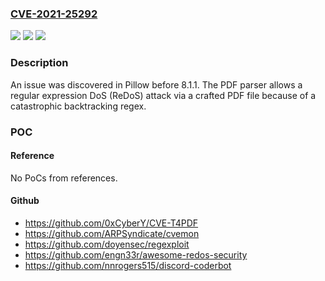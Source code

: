 ### [CVE-2021-25292](https://cve.mitre.org/cgi-bin/cvename.cgi?name=CVE-2021-25292)
![](https://img.shields.io/static/v1?label=Product&message=n%2Fa&color=blue)
![](https://img.shields.io/static/v1?label=Version&message=n%2Fa&color=blue)
![](https://img.shields.io/static/v1?label=Vulnerability&message=n%2Fa&color=brighgreen)

### Description

An issue was discovered in Pillow before 8.1.1. The PDF parser allows a regular expression DoS (ReDoS) attack via a crafted PDF file because of a catastrophic backtracking regex.

### POC

#### Reference
No PoCs from references.

#### Github
- https://github.com/0xCyberY/CVE-T4PDF
- https://github.com/ARPSyndicate/cvemon
- https://github.com/doyensec/regexploit
- https://github.com/engn33r/awesome-redos-security
- https://github.com/nnrogers515/discord-coderbot

